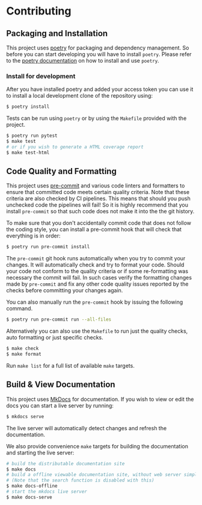 # Contributing

## Packaging and Installation

This project uses [poetry](https://python-poetry.org/) for packaging and dependency management.
So before you can start developing you will have to install `poetry`.
Please refer to the [poetry documentation](https://python-poetry.org/docs/#introduction) on how to install
and use `poetry`.

### Install for development

After you have installed poetry and added your access token you can use it to install a local development clone of the repository using:

```bash
$ poetry install
```

Tests can be run using `poetry` or by using the `Makefile` provided with the project.

```bash
$ poetry run pytest
$ make test
# or if you wish to generate a HTML coverage report
$ make test-html
```

## Code Quality and Formatting

This project uses [pre-commit](https://pre-commit.com/) and various code linters and formatters to
ensure that committed code meets certain quality criteria. Note that these criteria are also checked
by CI pipelines. This means that should you push unchecked code the pipelines will fail!
So it is highly recommend that you install `pre-commit` so that such code does not make it into the the git history.

To make sure that you don't accidentally commit code that does not follow the coding style, you can
install a pre-commit hook that will check that everything is in order:

```bash
$ poetry run pre-commit install
```

The `pre-commit` git hook runs automatically when you try to commit your changes. It will automatically check
and try to format your code. Should your code not conform to the quality criteria or if some re-formatting was
necessary the commit will fail. In such cases verify the formatting changes made by `pre-commit` and fix any other
code quality issues reported by the checks before committing your changes again.

You can also manually run the `pre-commit` hook by issuing the following command.

```bash
$ poetry run pre-commit run --all-files
```

Alternatively you can also use the `Makefile` to run just the quality checks, auto formatting or just specific checks.

```bash
$ make check
$ make format
```

Run `make list` for a full list of available `make` targets.


## Build & View Documentation

This project uses [MkDocs](https://www.mkdocs.org/) for documentation. If you wish to view or edit the docs
you can start a live server by running:

```bash
$ mkdocs serve
```

The live server will automatically detect changes and refresh the documentation.

We also provide convenience `make` targets for building the documentation and starting the live server:

```bash
# build the distributable documentation site
$ make docs
# build a offline viewable documentation site, without web server simply open the index file
# (Note that the search function is disabled with this)
$ make docs-offline
# start the mkdocs live server
$ make docs-serve
```
